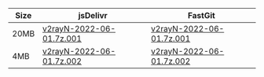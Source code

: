 |    Size   |     jsDelivr  | FastGit |
|  ---  |  ---  |  ---  |
| 20MB | [v2rayN-2022-06-01.7z.001](https://cdn.jsdelivr.net/gh/googleians/v2rayN-32@main/v2rayN-2022-06-01.7z.001) | [v2rayN-2022-06-01.7z.001](https://raw.fastgit.org/googleians/v2rayN-32/main/v2rayN-2022-06-01.7z.001) |
| 4MB | [v2rayN-2022-06-01.7z.002](https://cdn.jsdelivr.net/gh/googleians/v2rayN-32@main/v2rayN-2022-06-01.7z.002) | [v2rayN-2022-06-01.7z.002](https://raw.fastgit.org/googleians/v2rayN-32/main/v2rayN-2022-06-01.7z.002) |
